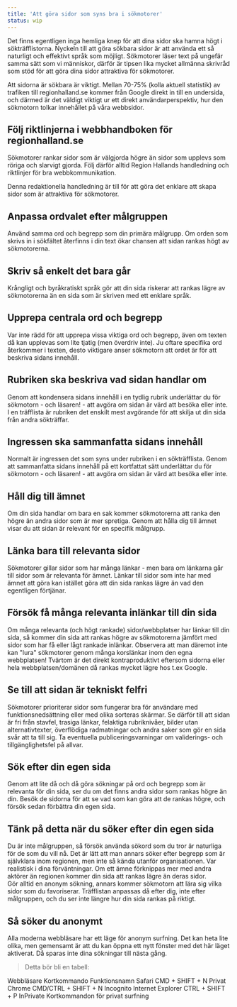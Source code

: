 ```yaml
---
title: 'Att göra sidor som syns bra i sökmotorer'
status: wip
---
```

 Det finns egentligen inga hemliga knep för att dina sidor ska hamna högt i sökträfflistorna. Nyckeln till att göra sökbara sidor är att använda ett så naturligt och effektivt språk som möjligt. Sökmotorer läser text på ungefär samma sätt som vi människor, därför är tipsen lika mycket allmänna skrivråd som stöd för att göra dina sidor attraktiva för sökmotorer.

Att sidorna är sökbara är viktigt. Mellan 70-75% (kolla aktuell statistik) av trafiken till regionhalland.se kommer från Google direkt in till en undersida, och därmed är det väldigt viktigt ur ett direkt användarperspektiv, hur den sökmotorn tolkar innehållet på våra webbsidor.

## Följ riktlinjerna i webbhandboken för regionhalland.se
Sökmotorer rankar sidor som är välgjorda högre än sidor som upplevs som röriga och slarvigt gjorda. Följ därför alltid Region Hallands handledning och riktlinjer för bra webbkommunikation.

Denna redaktionella handledning är till för att göra det enklare att skapa sidor som är attraktiva för sökmotorer.

## Anpassa ordvalet efter målgruppen
Använd samma ord och begrepp som din primära målgrupp. Om orden som skrivs in i sökfältet återfinns i din text ökar chansen att sidan rankas högt av sökmotorerna.

## Skriv så enkelt det bara går
Krångligt och byråkratiskt språk gör att din sida riskerar att rankas lägre av sökmotorerna än en sida som är skriven med ett enklare språk.

## Upprepa centrala ord och begrepp
Var inte rädd för att upprepa vissa viktiga ord och begrepp, även om texten då kan upplevas som lite tjatig (men överdriv inte). Ju oftare specifika ord återkommer i texten, desto viktigare anser sökmotorn att ordet är för att beskriva sidans innehåll.

## Rubriken ska beskriva vad sidan handlar om
Genom att kondensera sidans innehåll i en tydlig rubrik underlättar du för sökmotorn - och läsaren! - att avgöra om sidan är värd att besöka eller inte. I en träfflista är rubriken det enskilt mest avgörande för att skilja ut din sida från andra sökträffar.

## Ingressen ska sammanfatta sidans innehåll
Normalt är ingressen det som syns under rubriken i en sökträfflista. Genom att sammanfatta sidans innehåll på ett kortfattat sätt underlättar du för sökmotorn - och läsaren! - att avgöra om sidan är värd att besöka eller inte.

## Håll dig till ämnet
Om din sida handlar om bara en sak kommer sökmotorerna att ranka den högre än andra sidor som är mer spretiga. Genom att hålla dig till ämnet visar du att sidan är relevant för en specifik målgrupp.

## Länka bara till relevanta sidor
Sökmotorer gillar sidor som har många länkar - men bara om länkarna går till sidor som är relevanta för ämnet. Länkar till sidor som inte har med ämnet att göra kan istället göra att din sida rankas lägre än vad den egentligen förtjänar.

## Försök få många relevanta inlänkar till din sida
Om många relevanta (och högt rankade) sidor/webbplatser har länkar till din sida, så kommer din sida att rankas högre av sökmotorerna jämfört med sidor som har få eller lågt rankade inlänkar. Observera att man däremot inte kan "lura" sökmotorer genom många korslänkar inom den egna webbplatsen! Tvärtom är det direkt kontraproduktivt eftersom sidorna eller hela webbplatsen/domänen då rankas mycket lägre hos t.ex Google.

## Se till att sidan är tekniskt felfri
Sökmotorer prioriterar sidor som fungerar bra för användare med funktionsnedsättning eller med olika sorteras skärmar. Se därför till att sidan är fri från stavfel, trasiga länkar, felaktiga rubriknivåer, bilder utan alternativtexter, överflödiga radmatningar och andra saker som gör en sida svår att ta till sig. Ta eventuella publiceringsvarningar om validerings- och tillgänglighetsfel på allvar.

## Sök efter din egen sida
Genom att lite då och då göra sökningar på ord och begrepp som är relevanta för din sida, ser du om det finns andra sidor som rankas högre än din. Besök de sidorna för att se vad som kan göra att de rankas högre, och försök sedan förbättra din egen sida.

## Tänk på detta när du söker efter din egen sida
Du är inte målgruppen, så försök använda sökord som du tror är naturliga för de som du vill nå. Det är lätt att man annars söker efter begrepp som är självklara inom regionen, men inte så kända utanför organisationen.
Var realistisk i dina förväntningar. Om ett ämne förknippas mer med andra aktörer än regionen kommer din sida att rankas lägre än deras sidor.  
Gör alltid en anonym sökning, annars kommer sökmotorn att lära sig vilka sidor som du favoriserar. Träfflistan anpassas då efter dig, inte efter målgruppen, och du ser inte längre hur din sida rankas på riktigt.

## Så söker du anonymt
Alla moderna webbläsare har ett läge för anonym surfning. Det kan heta lite olika, men gemensamt är att du kan öppna ett nytt fönster med det här läget aktiverat. Då sparas inte dina sökningar till nästa gång.

> Detta bör bli en tabell:

Webbläsare
Kortkommando
Funktionsnamn
Safari
CMD + SHIFT + N
Privat
Chrome
CMD/CTRL + SHIFT + N
Incognito
Internet Explorer
CTRL + SHIFT + P
InPrivate
Kortkommandon för privat surfning
